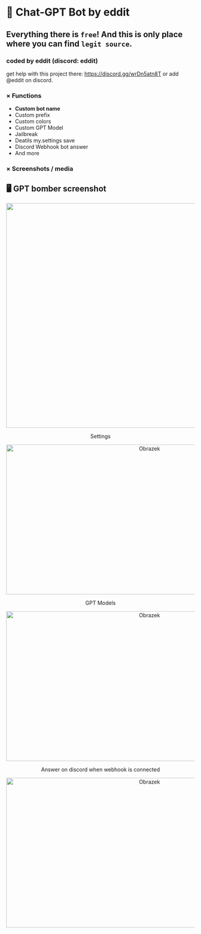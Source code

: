 # 🤖 Chat-GPT Bot by eddit
## Everything there is `free`! And this is only place where you can find `legit source`.
### coded by eddit (discord: eddit)
<h>get help with this project there: https://discord.gg/wrDn5atn8T or add @eddit on discord.</h>
 ### × Functions
- **Custom bot name**
- Custom prefix
- Custom colors
- Custom GPT Model
- Jailbreak
- Deatils my.settings save
- Discord Webhook bot answer
- And more
### × Screenshots / media
 ## 🖥️ GPT bomber screenshot
 
 <div align="center">
  <img src="https://i.imgur.com/HvnMhGu.png" alt="Obrazek" width="1100" height="600">
</div>
 <div align="center">
    <p align="center">Settings</p>
  <img src="https://i.imgur.com/Brf6ej1.png" alt="Obrazek" width="750" height="400">
</div>
 <div align="center">
    <p align="center">GPT Models</p>
  <img src="https://i.imgur.com/X9UmvXA.png" alt="Obrazek" width="750" height="400">
</div>
 <div align="center">
    <p align="center">Answer on discord when webhook is connected</p>
  <img src="https://i.imgur.com/ESqH9U9.png" alt="Obrazek" width="750" height="400">
</div>

